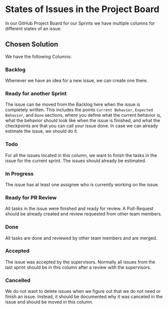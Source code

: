 # States of Issues in the Project Board

In our GitHub Project Board for our Sprints we have multiple columns for different states of an issue.

## Chosen Solution
We have the following Columns:

### Backlog
Whenever we have an idea for a new issue, we can create one there.

### Ready for another Sprint
The issue can be moved from the Backlog here when the issue is completely written. This includes the points `Current Behavior`, `Expected Behavior`, and `Done` sections, where you define what the current behavior is, what the behavior should look like when the issue is finished, and what the checkpoints are that you can call your issue done. In case we can already estimate the issue, we should do it.

### Todo
For all the issues located in this column, we want to finish the tasks in the issue for the current sprint. The issues should already be estimated.

### In Progress
The issue has at least one assignee who is currently working on the issue.

### Ready for PR Review 
All tasks in the issue were finished and ready for review. A Pull-Request should be already created and review requested from other team members.

### Done
All tasks are done and reviewed by other team members and are merged.

### Accepted
The issue was accepted by the supervisors. Normally all issues from the last sprint should be in this column after a review with the supervisors.

### Cancelled
We do not want to delete issues when we figure out that we do not need or finish an issue. Instead, it should be documented why it was canceled in the issue and should be moved in this column.